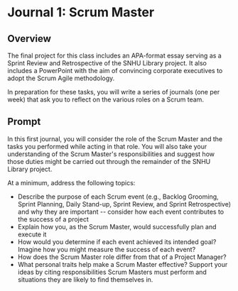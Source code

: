 # Journal 1: Scrum Master

## Overview

The final project for this class includes an APA-format essay serving as a Sprint Review and Retrospective of the SNHU Library project. It also includes a PowerPoint with the aim of convincing corporate executives to adopt the Scrum Agile methodology.

In preparation for these tasks, you will write a series of journals (one per week) that ask you to reflect on the various roles on a Scrum team.

## Prompt

In this first journal, you will consider the role of the Scrum Master and the tasks you performed while acting in that role. You will also take your understanding of the Scrum Master's responsibilities and suggest how those duties might be carried out through the remainder of the SNHU Library project.

At a minimum, address the following topics:

* Describe the purpose of each Scrum event (e.g., Backlog Grooming, Sprint Planning, Daily Stand-up, Sprint Review, and Sprint Retrospective) and why they are important -- consider how each event contributes to the success of a project
* Explain how you, as the Scrum Master, would successfully plan and execute it
* How would you determine if each event achieved its intended goal? Imagine how you might measure the success of each event?
* How does the Scrum Master role differ from that of a Project Manager?
* What personal traits help make a Scrum Master effective? Support your ideas by citing responsibilities Scrum Masters must perform and situations they are likely to find themselves in.
